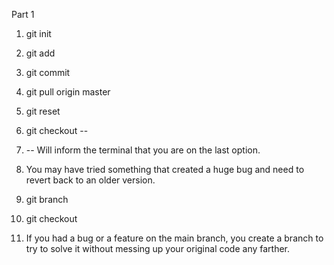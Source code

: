 
Part 1
1. git init
2. git add
3. git commit

4. git pull origin master
5. git reset
6. git checkout --
7. -- Will inform the terminal that you are on the last option.
8. You may have tried something that created a huge bug and need to revert back to an older version.

9. git branch
10. git checkout
11. If you had a bug  or a feature on the main branch, you create a branch to try to solve it without messing up your original code any farther.
